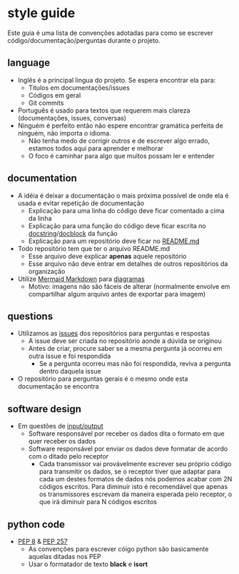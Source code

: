 # style guide
Este guia é uma lista de convenções adotadas para como se escrever código/documentação/perguntas durante o projeto.  
  
## language
- Inglês é a principal lingua do projeto. Se espera encontrar ela para:  
  - Titulos em documentações/issues  
  - Códigos em geral  
  - Git commits  
- Português é usado para textos que requerem mais clareza (documentações, issues, conversas)  
- Ninguém é perfeito então não espere encontrar gramática perfeita de ninguém, não importa o idioma.  
  - Não tenha medo de corrigir outros e de escrever algo errado, estamos todos aqui para aprender e melhorar  
  - O foco é caminhar para algo que muitos possam ler e entender  

## documentation
- A idéia é deixar a documentação o mais próxima possível de onde ela é usada e evitar repetição de documentação  
  - Explicação para uma linha do código deve ficar comentado a cima da linha  
  - Explicação para uma função do código deve ficar escrita no [docstring](https://en.wikipedia.org/wiki/Docstring)/[docblock](https://en.wikipedia.org/wiki/Docblock) da função  
  - Explicação para um repositório deve ficar no [README.md](https://en.wikipedia.org/wiki/README)  
- Todo repositório tem que ter o arquivo README.md  
  - Esse arquivo deve explicar **apenas** aquele repositório  
  - Esse arquivo não deve entrar em detalhes de outros repositórios da organização  
- Utilize [Mermaid Markdown](https://mermaid-js.github.io/mermaid/#/) para [diagramas](https://en.wikipedia.org/wiki/Diagram)  
  - Motivo: imagens não são fáceis de alterar (normalmente envolve em compartilhar algum arquivo antes de exportar para imagem)  

## questions
- Utilizamos as [issues](https://docs.github.com/en/issues) dos repositórios para perguntas e respostas  
  - A issue deve ser criada no repositório aonde a dúvida se originou  
  - Antes de criar, procure saber se a mesma pergunta já ocorreu em outra issue e foi respondida  
    - Se a pergunta ocorreu mas não foi respondida, reviva a pergunta dentro daquela issue  
- O repositório para perguntas gerais é o mesmo onde esta documentação se encontra  

## software design
- Em questões de [input/output](https://en.wikipedia.org/wiki/Input/output)  
  - Software responsável por receber os dados dita o formato em que quer receber os dados  
  - Software responsável por enviar os dados deve formatar de acordo com o ditado pelo receptor  
    - Cada transmissor vai provávelmente escrever seu próprio código para transmitir os dados, se o receptor tiver que adaptar para cada um destes formatos de dados nós podemos acabar com 2N códigos escritos. Para diminuir isto é recomendável que apenas os transmissores escrevam da maneira esperada pelo receptor, o que irá diminuir para N códigos escritos  

## python code
- [PEP 8](https://peps.python.org/pep-0008/) & [PEP 257](https://peps.python.org/pep-0257/)  
  - As convenções para escrever cóigo python são basicamente aquelas ditadas nos PEP  
  - Usar o formatador de texto **black** e **isort**  
